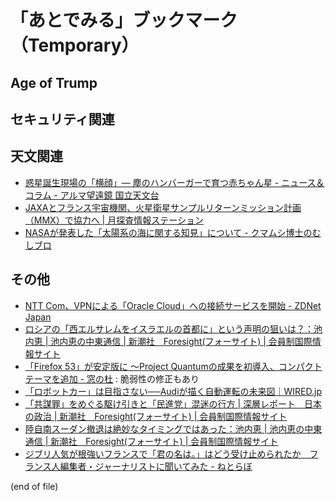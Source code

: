 # 「あとでみる」ブックマーク（Temporary）

## Age of Trump


## セキュリティ関連


## 天文関連

- [惑星誕生現場の「横顔」― 塵のハンバーガーで育つ赤ちゃん星 - ニュース＆コラム - アルマ望遠鏡 国立天文台](http://alma.mtk.nao.ac.jp/j/news/info/2017/0420post_705.html)
- [JAXAとフランス宇宙機関、火星衛星サンプルリターンミッション計画（MMX）で協力へ | 月探査情報ステーション](http://moonstation.jp/blog/marsexp/mmx/jaxa-and-cnes-signed-an-agreement-of-mmx-cooperation)
- [NASAが発表した「太陽系の海に関する知見」について - クマムシ博士のむしブロ](http://horikawad.hatenadiary.com/entry/2017/04/14/181305)

## その他

- [NTT Com、VPNによる「Oracle Cloud」への接続サービスを開始 - ZDNet Japan](https://japan.zdnet.com/article/35100073/)
- [ロシアの「西エルサレムをイスラエルの首都に」という声明の狙いは？：池内恵 | 池内恵の中東通信 | 新潮社　Foresight(フォーサイト) | 会員制国際情報サイト](http://www.fsight.jp/articles/-/42220)
- [「Firefox 53」が安定版に ～Project Quantumの成果を初導入、コンパクトテーマを追加 - 窓の杜](http://forest.watch.impress.co.jp/docs/news/1055998.html) : 脆弱性の修正もあり
- [「ロボットカー」は目指さない──Audiが描く自動運転の未来図｜WIRED.jp](http://wired.jp/waia/2017/audi-innovation_01/)
- [「共謀罪」をめぐる駆け引きと「民進党」混迷の行方 | 深層レポート　日本の政治 | 新潮社　Foresight(フォーサイト) | 会員制国際情報サイト](http://www.fsight.jp/articles/-/42215)
- [陸自南スーダン撤退は絶妙なタイミングではあった：池内恵 | 池内恵の中東通信 | 新潮社　Foresight(フォーサイト) | 会員制国際情報サイト](http://www.fsight.jp/articles/-/42227)
- [ジブリ人気が根強いフランスで「君の名は。」はどう受け止められたか　フランス人編集者・ジャーナリストに聞いてみた - ねとらぼ](http://nlab.itmedia.co.jp/nl/articles/1704/22/news016.html)

(end of file)
